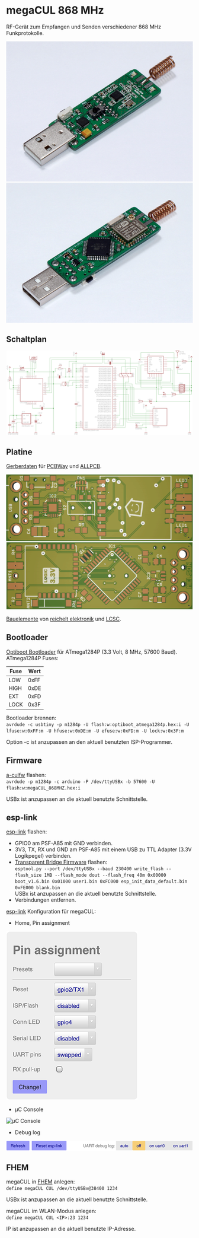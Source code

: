 # megaCUL 868 MHz
RF-Gerät zum Empfangen und Senden verschiedener 868 MHz Funkprotokolle.

![Ansicht](https://github.com/damianmelson/megaCUL-868MHz/blob/master/images/ansicht_oben.jpg)
![Ansicht](https://github.com/damianmelson/megaCUL-868MHz/blob/master/images/ansicht_unten.jpg)

## Schaltplan

![Schaltplan](https://github.com/damianmelson/megaCUL-868MHz/blob/master/images/schaltplan.png)

## Platine
[Gerberdaten](https://github.com/damianmelson/megaCUL-868MHz/tree/master/gerber) für [PCBWay](https://www.pcbway.com) und [ALLPCB](https://www.allpcb.com).

![Platine oben](https://github.com/damianmelson/megaCUL-868MHz/blob/master/images/pcb_oben.png)
![Platine unten](https://github.com/damianmelson/megaCUL-868MHz/blob/master/images/pcb_unten.png)

[Bauelemente](https://github.com/damianmelson/megaCUL-868MHz/tree/master/docs) von [reichelt elektronik](https://www.reichelt.de) und [LCSC](https://lcsc.com).

## Bootloader
[Optiboot Bootloader](https://github.com/damianmelson/megaCUL-868MHz/tree/master/bootloader) für ATmega1284P (3.3 Volt, 8 MHz, 57600 Baud).<br>
ATmega1284P Fuses:

Fuse | Wert
---- | ----
LOW  | 0xFF
HIGH | 0xDE
EXT  | 0xFD
LOCK | 0x3F

Bootloader brennen:<br>
`avrdude -c usbtiny -p m1284p -U flash:w:optiboot_atmega1284p.hex:i -U lfuse:w:0xFF:m -U hfuse:w:0xDE:m -U efuse:w:0xFD:m -U lock:w:0x3F:m`<br>

Option -c ist anzupassen an den aktuell benutzten ISP-Programmer.

## Firmware
[a-culfw](https://github.com/heliflieger/a-culfw/tree/master/culfw/Devices/megaCUL) flashen:<br>
`avrdude -p m1284p -c arduino -P /dev/ttyUSBx -b 57600 -U flash:w:megaCUL_868MHZ.hex:i`<br>

USBx ist anzupassen an die aktuell benutzte Schnittstelle.

## esp-link
[esp-link](https://github.com/jeelabs/esp-link) flashen:<br>
- GPIO0 am PSF-A85 mit GND verbinden.<br>
- 3V3, TX, RX und GND am PSF-A85 mit einem USB zu TTL Adapter (3.3V Logikpegel) verbinden.<br>
- [Transparent Bridge Firmware](https://github.com/jeelabs/esp-link/releases) flashen:<br>
`esptool.py --port /dev/ttyUSBx --baud 230400 write_flash --flash_size 1MB --flash_mode dout --flash_freq 40m 0x00000 boot_v1.6.bin 0x01000 user1.bin 0xFC000 esp_init_data_default.bin 0xFE000 blank.bin`<br>
USBx ist anzupassen an die aktuell benutzte Schnittstelle.<br>
- Verbindungen entfernen.<br>

[esp-link](https://github.com/jeelabs/esp-link) Konfiguration für megaCUL:<br>
- Home, Pin assignment

![Pin assignment](https://github.com/damianmelson/megaCUL-868MHz/blob/master/images/pin_assignment.png)

- µC Console

![µC Console](https://github.com/damianmelson/megaCUL-868MHz/blob/master/images/µc_console.png)

- Debug log

![Debug log](https://github.com/damianmelson/megaCUL-868MHz/blob/master/images/debug_log.png)

## FHEM
megaCUL in [FHEM](https://wiki.fhem.de/wiki/CUL) anlegen:<br>
`define megaCUL CUL /dev/ttyUSBx@38400 1234`<br>

USBx ist anzupassen an die aktuell benutzte Schnittstelle.<br>

megaCUL im WLAN-Modus anlegen:<br>
`define megaCUL CUL <IP>:23 1234`<br>

IP ist anzupassen an die aktuell benutzte IP-Adresse.